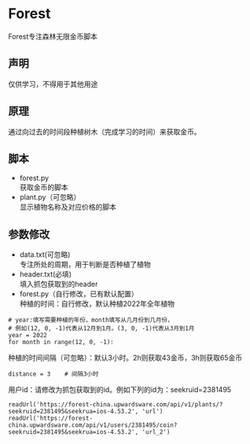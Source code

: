 # Forest
Forest专注森林无限金币脚本

## 声明  
仅供学习，不得用于其他用途  

## 原理  
通过向过去的时间段种植树木（完成学习的时间）来获取金币。

## 脚本  
* forest.py  
获取金币的脚本  
* plant.py（可忽略）  
显示植物名称及对应价格的脚本  

## 参数修改  
* data.txt(可忽略)  
专注所处的周期，用于判断是否种植了植物  
* header.txt(必填)  
填入抓包获取到的header  
* forest.py（自行修改，已有默认配置）  
种植的时间：自行修改，默认种植2022年全年植物  
```
# year:填写需要种植的年份，month填写从几月份到几月份，
# 例如(12, 0, -1)代表从12月到1月。(3, 0, -1)代表从3月到1月
year = 2022
for month in range(12, 0, -1):
```  
种植的时间间隔（可忽略）：默认3小时。2h则获取43金币，3h则获取65金币  
```
distance = 3	# 间隔3小时
```
用户id：请修改为抓包获取到的id。例如下列的id为：seekruid=2381495  
```
readUrl('https://forest-china.upwardsware.com/api/v1/plants/?seekruid=2381495&seekrua=ios-4.53.2', 'url')
readUrl('https://forest-china.upwardsware.com/api/v1/users/2381495/coin?seekruid=2381495&seekrua=ios-4.53.2', 'url_2')
```

